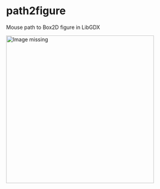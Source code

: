 # path2figure
Mouse path to Box2D figure in LibGDX

<img src="water.gif" alt="Image missing" width="400"/>
